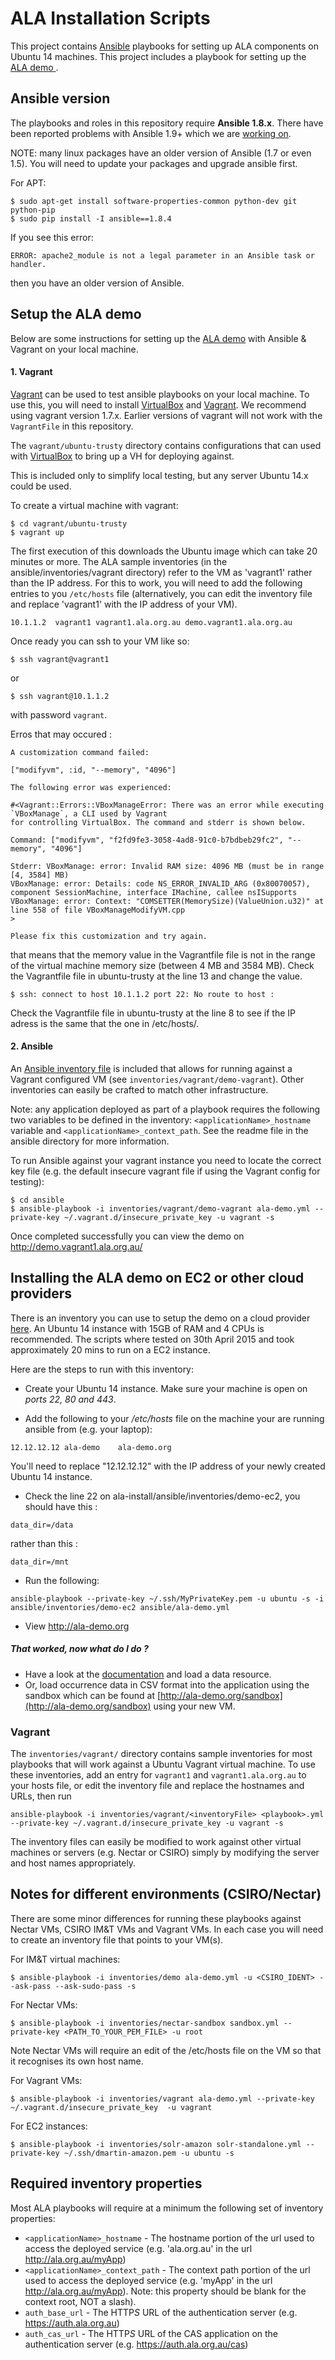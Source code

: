 # ALA Installation Scripts
This project contains [Ansible](http://www.ansible.com/) playbooks for setting up ALA components on Ubuntu 14 machines.
This project includes a playbook for setting up the [ALA demo ](http://ala-demo.gbif.org).

## Ansible version

The playbooks and roles in this repository require <strong>Ansible 1.8.x</strong>. There have been reported problems with Ansible 1.9+ which we are [working on](https://github.com/AtlasOfLivingAustralia/ala-install/issues/56).

NOTE: many linux packages have an older version of Ansible (1.7 or even 1.5). You will need to update your packages and upgrade ansible first.

For APT:
```
$ sudo apt-get install software-properties-common python-dev git python-pip
$ sudo pip install -I ansible==1.8.4
```


If you see this error:
```
ERROR: apache2_module is not a legal parameter in an Ansible task or handler.
```
then you have an older version of Ansible.

## Setup the ALA demo

Below are some instructions for setting up the [ALA demo](http://ala-demo.gbif.org) with Ansible & Vagrant on your local machine.

#### 1. Vagrant
[Vagrant](http://www.vagrantup.com) can be used to test ansible playbooks on your local machine. To use this, you will need to install
[VirtualBox](https://www.virtualbox.org) and [Vagrant](http://www.vagrantup.com). We recommend using vagrant version 1.7.x. Earlier versions of vagrant will not work with the ```VagrantFile``` in this repository.

The ```vagrant/ubuntu-trusty``` directory contains configurations that can used with [VirtualBox](https://www.virtualbox.org/) to bring up a VH for deploying against.  

This is included only to simplify local testing, but any server Ubuntu 14.x could be used.  

To create a virtual machine with vagrant:

```
$ cd vagrant/ubuntu-trusty
$ vagrant up
```

The first execution of this downloads the Ubuntu image which can take 20 minutes or more. The ALA sample inventories (in the ansible/inventories/vagrant directory) refer to the VM as 'vagrant1' rather than the IP address. For this to work, you will need to add the following entries to you ```/etc/hosts``` file (alternatively, you can edit the inventory file and replace 'vagrant1' with the IP address of your VM).
```
10.1.1.2  vagrant1 vagrant1.ala.org.au demo.vagrant1.ala.org.au
```

Once ready you can ssh to your VM like so:

```
$ ssh vagrant@vagrant1
```
or 
```
$ ssh vagrant@10.1.1.2
```

with password ```vagrant```.

Erros that may occured :

```
A customization command failed:

["modifyvm", :id, "--memory", "4096"]

The following error was experienced:

#<Vagrant::Errors::VBoxManageError: There was an error while executing `VBoxManage`, a CLI used by Vagrant
for controlling VirtualBox. The command and stderr is shown below.

Command: ["modifyvm", "f2fd9fe3-3058-4ad8-91c0-b7bdbeb29fc2", "--memory", "4096"]

Stderr: VBoxManage: error: Invalid RAM size: 4096 MB (must be in range [4, 3584] MB)
VBoxManage: error: Details: code NS_ERROR_INVALID_ARG (0x80070057), component SessionMachine, interface IMachine, callee nsISupports
VBoxManage: error: Context: "COMSETTER(MemorySize)(ValueUnion.u32)" at line 558 of file VBoxManageModifyVM.cpp
>

Please fix this customization and try again.
```
that means that the memory value in the Vagrantfile file is not in the range of the virtual machine memory size (between 4 MB and 3584 MB). Check the Vagrantfile file in ubuntu-trusty at the line 13 and change the value.

```
$ ssh: connect to host 10.1.1.2 port 22: No route to host :
```
Check the Vagrantfile file in ubuntu-trusty at the line 8 to see if the IP adress is the same that the one in /etc/hosts/.

#### 2. Ansible

An [Ansible inventory file](http://docs.ansible.com/intro_inventory.html) is included that allows for running against a Vagrant configured VM (see ```inventories/vagrant/demo-vagrant```). Other inventories can easily be crafted to match other infrastructure.  

Note: any application deployed as part of a playbook requires the following two variables to be defined in the inventory: ```<applicationName>_hostname``` variable and ```<applicationName>_context_path```. See the readme file in the ansible directory for more information.

To run Ansible against your vagrant instance you need to locate the correct key file (e.g. the default insecure vagrant file if using the Vagrant config for testing):

```
$ cd ansible
$ ansible-playbook -i inventories/vagrant/demo-vagrant ala-demo.yml --private-key ~/.vagrant.d/insecure_private_key -u vagrant -s
```

Once completed successfully you can view the demo on http://demo.vagrant1.ala.org.au/ 

## Installing the ALA demo on EC2 or other cloud providers

There is an inventory you can use to setup the demo on a cloud provider [here](ansible/inventories/demo-ec2).
An Ubuntu 14 instance with 15GB of RAM and 4 CPUs is recommended. The scripts where tested on 30th April 2015 and took approximately 20 mins to run on a EC2 instance.

Here are the steps to run with this inventory:

 *  Create your Ubuntu 14 instance. Make sure your machine is open on *ports 22, 80 and 443*. 

 *  Add the following to your */etc/hosts* file on the machine your are running ansible from (e.g. your laptop):
```
12.12.12.12	ala-demo	ala-demo.org 
```
You'll need to replace "12.12.12.12" with the IP address of your newly created Ubuntu 14 instance.

 * Check the line 22 on ala-install/ansible/inventories/demo-ec2, you should have this :
```
data_dir=/data
```
rather than this : 
```
data_dir=/mnt
```

 * Run the following:
```
ansible-playbook --private-key ~/.ssh/MyPrivateKey.pem -u ubuntu -s -i ansible/inventories/demo-ec2 ansible/ala-demo.yml
```
 * View http://ala-demo.org
 
##### That worked, now what do I do ?
 * Have a look at the [documentation](https://github.com/AtlasOfLivingAustralia/documentation/wiki/First-data-resource) and load a data resource.
 * Or, load occurrence data in CSV format into the application using the sandbox which can be found at [http://ala-demo.org/sandbox](http://ala-demo.org/sandbox) using your new VM.
 

### Vagrant

The ```inventories/vagrant/``` directory contains sample inventories for most playbooks that will work against a Ubuntu Vagrant virtual machine. To use these inventories, add an entry for ```vagrant1``` and ```vagrant1.ala.org.au``` to your hosts file, or edit the inventory file and replace the hostnames and URLs, then run

```
ansible-playbook -i inventories/vagrant/<inventoryFile> <playbook>.yml --private-key ~/.vagrant.d/insecure_private_key -u vagrant -s
```

The inventory files can easily be modified to work against other virtual machines or servers (e.g. Nectar or CSIRO) simply by modifying the server and host names appropriately.

## Notes for different environments (CSIRO/Nectar)

There are some minor differences for running these playbooks against Nectar VMs, CSIRO IM&T VMs and Vagrant VMs.
In each case you will need to create an inventory file that points to your VM(s).


For IM&T virtual machines:
```
$ ansible-playbook -i inventories/demo ala-demo.yml -u <CSIRO_IDENT> --ask-pass --ask-sudo-pass -s
```

For Nectar VMs:
```
$ ansible-playbook -i inventories/nectar-sandbox sandbox.yml --private-key <PATH_TO_YOUR_PEM_FILE> -u root
```
Note Nectar VMs will require an edit of the /etc/hosts file on the VM so that it recognises its own host name.

For Vagrant VMs:
```
$ ansible-playbook -i inventories/vagrant ala-demo.yml --private-key ~/.vagrant.d/insecure_private_key  -u vagrant
```

For EC2 instances:
```
$ ansible-playbook -i inventories/solr-amazon solr-standalone.yml --private-key ~/.ssh/dmartin-amazon.pem -u ubuntu -s
```

## Required inventory properties
Most ALA playbooks will require at a minimum the following set of inventory properties:

* ```<applicationName>_hostname``` - The hostname portion of the url used to access the deployed service (e.g. 'ala.org.au' in the url http://ala.org.au/myApp)
* ```<applicationName>_context_path``` - The context path portion of the url used to access the deployed service (e.g. 'myApp' in the url http://ala.org.au/myApp). Note: this property should be blank for the context root, NOT a slash).
* ```auth_base_url``` - The HTTP*S* URL of the authentication server (e.g. https://auth.ala.org.au)
* ```auth_cas_url``` - The HTTP*S* URL of the CAS application on the authentication server (e.g. https://auth.ala.org.au/cas)
